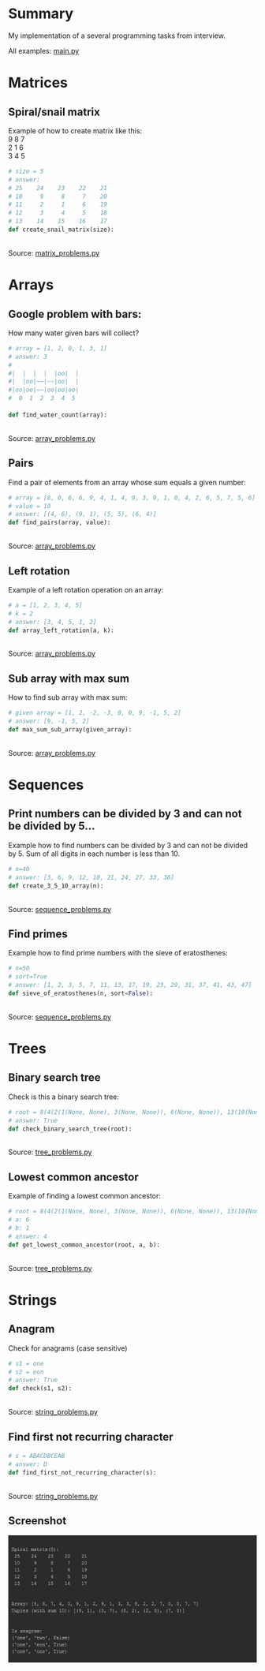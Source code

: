 # Summary
My implementation of a several programming tasks from interview.

All examples: [main.py](main.py)

# Matrices
## Spiral/snail matrix
Example of how to create matrix like this: <br>
9 8 7 <br>
2 1 6 <br>
3 4 5 
```python
# size = 5
# answer:
# 25    24    23    22    21  
# 10     9     8     7    20  
# 11     2     1     6    19  
# 12     3     4     5    18  
# 13    14    15    16    17 
def create_snail_matrix(size):
```
<br>Source: [matrix_problems.py](data_structure/problem/matrix/matrix_problems.py)

# Arrays

## Google problem with bars:
How many water given bars will collect?
```python
# array = [1, 2, 0, 1, 3, 1]
# answer: 3
#
#|  |  |  |  |oo|  |
#|  |oo|~~|~~|oo|  |
#|oo|oo|~~|oo|oo|oo|
#  0  1  2  3  4  5 

def find_water_count(array):
```
<br>Source: [array_problems.py](data_structure/problem/array/array_problems.py)

## Pairs
Find a pair of elements from an array whose sum equals a given number:
```python
# array = [8, 0, 6, 6, 9, 4, 1, 4, 9, 3, 9, 1, 0, 4, 2, 6, 5, 7, 5, 6]
# value = 10
# answer: [(4, 6), (9, 1), (5, 5), (6, 4)]
def find_pairs(array, value):
```
<br>Source: [array_problems.py](data_structure/problem/array/array_problems.py)

## Left rotation
Example of a left rotation operation on an array: 
```python
# a = [1, 2, 3, 4, 5]
# k = 2
# answer: [3, 4, 5, 1, 2]
def array_left_rotation(a, k):
```
<br>Source: [array_problems.py](data_structure/problem/array/array_problems.py)

## Sub array with max sum
How to find sub array with max sum: 
```python
# given array = [1, 2, -2, -3, 0, 0, 9, -1, 5, 2]
# answer: [9, -1, 5, 2]
def max_sum_sub_array(given_array):
```
<br>Source: [array_problems.py](data_structure/problem/array/array_problems.py)

# Sequences
## Print numbers can be divided by 3 and can not be divided by 5...
Example how to find numbers can be divided by 3 and can not be divided by 5.
Sum of all digits in each number is less than 10.
```python
# n=40
# answer: [3, 6, 9, 12, 18, 21, 24, 27, 33, 36]
def create_3_5_10_array(n):
```
<br>Source: [sequence_problems.py](data_structure/problem/sequence/sequence_problems.py)

## Find primes
Example how to find prime numbers with the sieve of eratosthenes:
```python
# n=50
# sort=True
# answer: [1, 2, 3, 5, 7, 11, 13, 17, 19, 23, 29, 31, 37, 41, 43, 47]
def sieve_of_eratosthenes(n, sort=False):
```
<br>Source: [sequence_problems.py](data_structure/problem/sequence/sequence_problems.py)


# Trees
## Binary search tree
Check is this a binary search tree:
```python
# root = 8(4(2(1(None, None), 3(None, None)), 6(None, None)), 13(10(None, None), 14(None, None)))
# answer: True
def check_binary_search_tree(root):
```
<br>Source: [tree_problems.py](data_structure/problem/tree/tree_problems.py)

## Lowest common ancestor
Example of finding a lowest common ancestor:
```python
# root = 8(4(2(1(None, None), 3(None, None)), 6(None, None)), 13(10(None, None), 14(None, None)))
# a: 6
# b: 1
# answer: 4
def get_lowest_common_ancestor(root, a, b):
```
<br>Source: [tree_problems.py](data_structure/problem/tree/tree_problems.py)


# Strings
## Anagram
Check for anagrams (case sensitive)
```python
# s1 = one
# s2 = eon
# answer: True
def check(s1, s2):
```
<br>Source: [string_problems.py](data_structure/problem/string/string_problems.py)

## Find first not recurring character
```python
# s = ABACDBCEAB
# answer: D
def find_first_not_recurring_character(s):
```
<br>Source: [string_problems.py](data_structure/problem/string/string_problems.py)
## Screenshot
![screenshot](screenshot.jpg)
